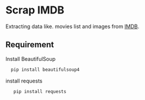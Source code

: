 # Scrap IMDB

Extracting data like. movies list and images from [IMDB](https://www.imdb.com/).


## Requirement

Install BeautifulSoup

```bash
  pip install beautifulsoup4
```

install requests

```bash
   pip install requests
```
